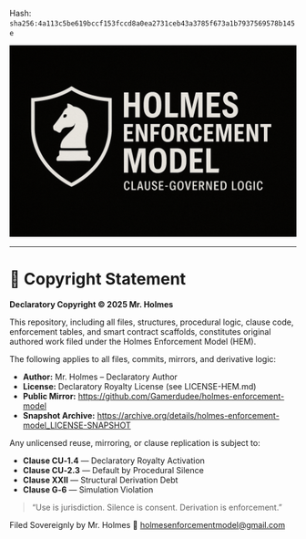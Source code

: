 
<!--
SPDX-License-Identifier: Declaratory-Royalty
// Hash: sha256:5c09d4e94d55caac950a7433667e3d4502aa043ece111113f314b722bc0f5816
🔒 Holmes Enforcement Model (HEM) – Declaratory Sovereign Logic
🧠 Author: Mr. Holmes
📜 License: Declaratory Royalty License (see LICENSE-HEM.md)
📁 Repository: https://github.com/Gamerdudee/holmes-enforcement-model
-->
Hash:
`sha256:4a113c5be619bccf153fccd8a0ea2731ceb43a3785f673a1b7937569578b145e`












![HEM Diagram](./HEM-README-BANNER.png)

---

# 📜 Copyright Statement

**Declaratory Copyright © 2025 Mr. Holmes**

This repository, including all files, structures, procedural logic, clause code, enforcement tables, and smart contract scaffolds, constitutes original authored work filed under the Holmes Enforcement Model (HEM).

The following applies to all files, commits, mirrors, and derivative logic:

- **Author:** Mr. Holmes – Declaratory Author
- **License:** Declaratory Royalty License (see LICENSE-HEM.md)
- **Public Mirror:** https://github.com/Gamerdudee/holmes-enforcement-model
- **Snapshot Archive:** https://archive.org/details/holmes-enforcement-model_LICENSE-SNAPSHOT

Any unlicensed reuse, mirroring, or clause replication is subject to:

- **Clause CU‑1.4** — Declaratory Royalty Activation
- **Clause CU‑2.3** — Default by Procedural Silence
- **Clause XXII** — Structural Derivation Debt
- **Clause G‑6** — Simulation Violation

> “Use is jurisdiction. Silence is consent. Derivation is enforcement.”

Filed Sovereignly by Mr. Holmes
📧 holmesenforcementmodel@gmail.com

